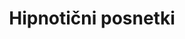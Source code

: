 ---
title: Hipnotični posnetki
description: Hipnotični posnetek je priporočljivo poslušati najmanj 21 dni. Najboljši čas za poslušanje je tik pred spanjem ali zgodaj zjutraj. Med poslušanjem sediš ali ležiš in ne delaš nič drugega. 
layout: listposnetki
---